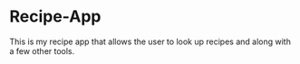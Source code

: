 # Recipe-App
This is my recipe app that allows the user to look up recipes and along with a few other tools.
